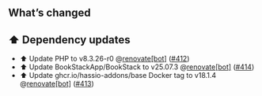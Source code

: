 ## What’s changed

## ⬆️ Dependency updates

- ⬆️ Update PHP to v8.3.26-r0 @[renovate[bot]](https://github.com/apps/renovate) ([#412](https://github.com/hassio-addons/addon-bookstack/pull/412))
- ⬆️ Update BookStackApp/BookStack to v25.07.3 @[renovate[bot]](https://github.com/apps/renovate) ([#414](https://github.com/hassio-addons/addon-bookstack/pull/414))
- ⬆️ Update ghcr.io/hassio-addons/base Docker tag to v18.1.4 @[renovate[bot]](https://github.com/apps/renovate) ([#413](https://github.com/hassio-addons/addon-bookstack/pull/413))
